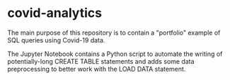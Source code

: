 # covid-analytics

The main purpose of this repository is to contain a "portfolio" example of SQL queries using Covid-19 data.

The Jupyter Notebook contains a Python script to automate the writing of potentially-long CREATE TABLE statements and adds some data preprocessing to better work with the LOAD DATA statement.
